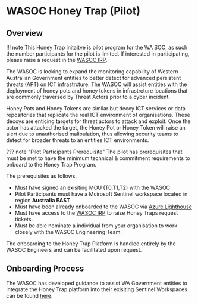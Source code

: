 # WASOC Honey Trap (Pilot)

## Overview

!!! note
    This Honey Trap initaitve is pilot program for the WA SOC, as such the number participants for the pilot is limited.
    If interested in participating, please raise a request in the [WASOC IRP](https://irp.dpc.wa.gov.au/).

The WASOC is looking to expand the monitoring capability of Western Australian Government entities to better detect for advanced persistent threats (APT) on ICT infrastrcture. The WASOC will assist entities with the deployment of honey pots and honey tokens in infrastrcture locations that are commonly traversed by Threat Actors prior to a cyber incident.

Honey Pots and Honey Tokens are similar but decoy ICT services or data repositories that replicate the real ICT environment of organisations. These decoys are enticing targets for threat actors to attack and exploit. Once the actor has attacked the target, the Honey Pot or Honey Token will raise an alert due to unauthorised malipulation, thus allowing security teams to detect for broader threats to an entities ICT environments.

??? note "Pilot Participants Prerequisite" The pilot has prerequisites that must be met to have the minimum technical & commitment requirements to onboard to the Honey Trap Program.

The prerequisites as follows.

- Must have signed an exisiting MOU (T0,T1,T2) with the WASOC
- Pilot Participants must have a Mcirosoft Sentinel workspace located in region **Australia EAST**
- Must have been already onboarded to the WASOC via [Azure Lighthouse](https://soc.cyber.wa.gov.au//onboarding/#23-azure-subscription-access-delegation)
- Must have access to the [WASOC IRP](https://irp.dpc.wa.gov.au/) to raise Honey Traps request tickets.
- Must be able nominate a individual from your organisation to work closely with the WASOC Engineering Team.

The onboarding to the Honey Trap Platform is handled entirely by the WASOC Engineers and can be facilitated upon request.

## Onboarding Process

The WASOC has developed guidance to assist WA Government entities to integrate the Honey Trap platform into their exisiting Sentinel Workspaces can be found [here](https://github.com/wagov/wasoc-honeytraps).
